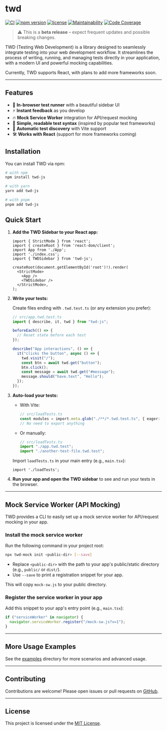 # twd

[![CI](https://github.com/BRIKEV/twd/actions/workflows/ci.yml/badge.svg)](https://github.com/BRIKEV/twd/actions/workflows/ci.yml)
[![npm version](https://img.shields.io/npm/v/twd-js.svg)](https://www.npmjs.com/package/twd-js)
[![license](https://img.shields.io/github/license/brikev/twd.svg)](./LICENSE)
[![Maintainability](https://qlty.sh/gh/BRIKEV/projects/twd/maintainability.svg)](https://qlty.sh/gh/BRIKEV/projects/twd)
[![Code Coverage](https://qlty.sh/gh/BRIKEV/projects/twd/coverage.svg)](https://qlty.sh/gh/BRIKEV/projects/twd)

> ⚠️ This is a **beta release** – expect frequent updates and possible breaking changes.


TWD (Testing Web Development) is a library designed to seamlessly integrate testing into your web development workflow. It streamlines the process of writing, running, and managing tests directly in your application, with a modern UI and powerful mocking capabilities.

Currently, TWD supports React, with plans to add more frameworks soon.

---

## Features

- 🧪 **In-browser test runner** with a beautiful sidebar UI
- ⚡ **Instant feedback** as you develop
- 🔥 **Mock Service Worker** integration for API/request mocking
- 📝 **Simple, readable test syntax** (inspired by popular test frameworks)
- 🧩 **Automatic test discovery** with Vite support
- 🛠️ **Works with React** (support for more frameworks coming)

## Installation

You can install TWD via npm:

```bash
# with npm
npm install twd-js

# with yarn
yarn add twd-js

# with pnpm
pnpm add twd-js
```


## Quick Start

1. **Add the TWD Sidebar to your React app:**

   ```tsx
   import { StrictMode } from 'react';
   import { createRoot } from 'react-dom/client';
   import App from './App';
   import './index.css';
   import { TWDSidebar } from 'twd-js';

   createRoot(document.getElementById('root')!).render(
     <StrictMode>
       <App />
       <TWDSidebar />
     </StrictMode>,
   );
   ```

2. **Write your tests:**

   Create files ending with `.twd.test.ts` (or any extension you prefer):

   ```ts
   // src/app.twd.test.ts
   import { describe, it, twd } from "twd-js";

   beforeEach(() => {
     // Reset state before each test
   });

   describe("App interactions", () => {
     it("clicks the button", async () => {
       twd.visit("/");
       const btn = await twd.get("button");
       btn.click();
       const message = await twd.get("#message");
       message.should("have.text", "Hello");
     });
   });
   ```

3. **Auto-load your tests:**

   - With Vite:

     ```ts
     // src/loadTests.ts
     const modules = import.meta.glob("./**/*.twd.test.ts", { eager: true });
     // No need to export anything
     ```

   - Or manually:

     ```ts
     // src/loadTests.ts
     import "./app.twd.test";
     import "./another-test-file.twd.test";
     ```

   Import `loadTests.ts` in your main entry (e.g., `main.tsx`):

   ```tsx
   import './loadTests';
   ```

4. **Run your app and open the TWD sidebar** to see and run your tests in the browser.

---

## Mock Service Worker (API Mocking)

TWD provides a CLI to easily set up a mock service worker for API/request mocking in your app.

### Install the mock service worker

Run the following command in your project root:

```bash
npx twd-mock init <public-dir> [--save]
```

- Replace `<public-dir>` with the path to your app's public/static directory (e.g., `public/` or `dist/`).
- Use `--save` to print a registration snippet for your app.

This will copy `mock-sw.js` to your public directory.

### Register the service worker in your app

Add this snippet to your app's entry point (e.g., `main.tsx`):

```js
if ("serviceWorker" in navigator) {
  navigator.serviceWorker.register("/mock-sw.js?v=1");
}
```

---

## More Usage Examples

See the [examples](https://github.com/BRIKEV/twd/tree/main/examples) directory for more scenarios and advanced usage.

---

## Contributing

Contributions are welcome! Please open issues or pull requests on [GitHub](https://github.com/BRIKEV/twd).

---

## License

This project is licensed under the [MIT License](./LICENSE).
